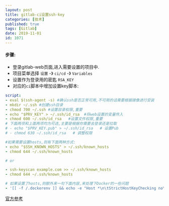 ```yaml
---
layout: post
title: gitlab-ci设置ssh-key
categories: [技术]
published: true
tags: [Gitlab]
date: 2019-11-01
id: 1071
---
```


#### 步骤:
* 登录gitlab-web页面,进入需要设置的项目中.
* 项目菜单选择 `设置` -》 `ci/cd` -》 `Variables`
* 设置作为登录用的密匙 `RSA_KEY`
* 对应的`ci`脚本中增加设置key脚本:

~~~yaml
script:
- eval $(ssh-agent -s) #确认ssh是否正常可用,不可用的话需要根据镜像进行安装
- mkdir ~/.ssh #创建ssh目录
- chmod 700 ~/.ssh #设置目录权限,重要
- echo "$PRV_KEY" > ~/.ssh/id_rsa  #将web设置的变量传入
- chmod 600 ~/.ssh/id_rsa   #设置文件权限,重要
# 下面两项和上面两项均为可选,主要是根据你需要去登录还是拉取
# - echo "$PRV_KEY.pub" > ~/.ssh/id_rsa   # 设置Pub
# - chmod 630 ~/.ssh/id_rsa   # 调整权限

#如果需要设置hosts,则有下面两种方式:
- echo "$SSH_KNOWN_HOSTS" > ~/.ssh/known_hosts
- chmod 644 ~/.ssh/known_hosts

# or

- ssh-keyscan example.com >> ~/.ssh/known_hosts
- chmod 644 ~/.ssh/known_hosts

# 如果设置了hosts,则额外来一句下面内容,来处理下Docker的一些问题
- '[[ -f /.dockerenv ]] && echo -e "Host *\n\tStrictHostKeyChecking no\n\n" > ~/.ssh/config'
~~~

[官方参考](https://docs.gitlab.com/ee/ci/ssh_keys/)